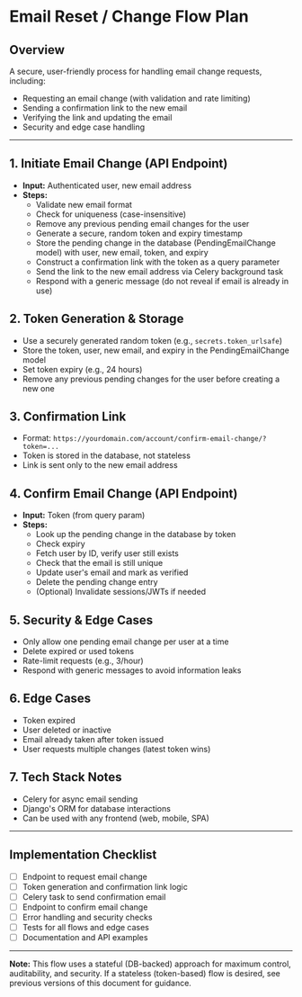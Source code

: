 # Email Reset / Change Flow Plan

## Overview

A secure, user-friendly process for handling email change requests, including:

- Requesting an email change (with validation and rate limiting)
- Sending a confirmation link to the new email
- Verifying the link and updating the email
- Security and edge case handling

---

## 1. Initiate Email Change (API Endpoint)

- **Input:** Authenticated user, new email address
- **Steps:**
  - Validate new email format
  - Check for uniqueness (case-insensitive)
  - Remove any previous pending email changes for the user
  - Generate a secure, random token and expiry timestamp
  - Store the pending change in the database (PendingEmailChange model) with user, new email, token, and expiry
  - Construct a confirmation link with the token as a query parameter
  - Send the link to the new email address via Celery background task
  - Respond with a generic message (do not reveal if email is already in use)

## 2. Token Generation & Storage

- Use a securely generated random token (e.g., `secrets.token_urlsafe`)
- Store the token, user, new email, and expiry in the PendingEmailChange model
- Set token expiry (e.g., 24 hours)
- Remove any previous pending changes for the user before creating a new one

## 3. Confirmation Link

- Format: `https://yourdomain.com/account/confirm-email-change/?token=...`
- Token is stored in the database, not stateless
- Link is sent only to the new email address

## 4. Confirm Email Change (API Endpoint)

- **Input:** Token (from query param)
- **Steps:**
  - Look up the pending change in the database by token
  - Check expiry
  - Fetch user by ID, verify user still exists
  - Check that the email is still unique
  - Update user's email and mark as verified
  - Delete the pending change entry
  - (Optional) Invalidate sessions/JWTs if needed

## 5. Security & Edge Cases

- Only allow one pending email change per user at a time
- Delete expired or used tokens
- Rate-limit requests (e.g., 3/hour)
- Respond with generic messages to avoid information leaks

## 6. Edge Cases

- Token expired
- User deleted or inactive
- Email already taken after token issued
- User requests multiple changes (latest token wins)

## 7. Tech Stack Notes

- Celery for async email sending
- Django's ORM for database interactions
- Can be used with any frontend (web, mobile, SPA)

---

## Implementation Checklist

- [ ] Endpoint to request email change
- [ ] Token generation and confirmation link logic
- [ ] Celery task to send confirmation email
- [ ] Endpoint to confirm email change
- [ ] Error handling and security checks
- [ ] Tests for all flows and edge cases
- [ ] Documentation and API examples

---

**Note:**
This flow uses a stateful (DB-backed) approach for maximum control, auditability, and security. If a stateless (token-based) flow is desired, see previous versions of this document for guidance.
